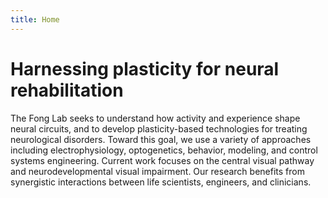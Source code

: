 ```yaml
---
title: Home
---
```


# Harnessing plasticity for neural rehabilitation

The Fong Lab seeks to understand how activity and experience shape neural circuits, and to develop plasticity-based technologies for treating neurological disorders. Toward this goal, we use a variety of approaches including electrophysiology, optogenetics, behavior, modeling, and control systems engineering. Current work focuses on the central visual pathway and neurodevelopmental visual impairment. Our research benefits from synergistic interactions between life scientists, engineers, and clinicians.
